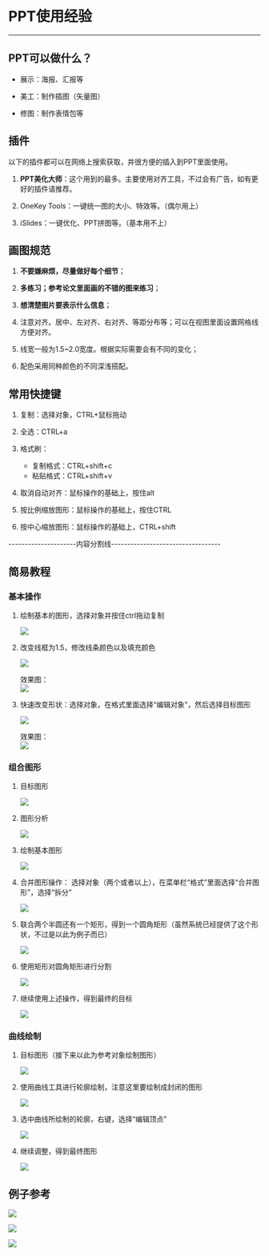 # PPT使用经验

---

## PPT可以做什么？

* 展示：海报、汇报等

* 美工：制作插图（矢量图）

* 修图：制作表情包等

## 插件

以下的插件都可以在网络上搜索获取，并很方便的插入到PPT里面使用。

1. **PPT美化大师**：这个用到的最多。主要使用对齐工具，不过会有广告，如有更好的插件请推荐。

2. OneKey Tools：一键统一图的大小、特效等。（偶尔用上）

3. iSlides：一键优化、PPT拼图等。（基本用不上）

## 画图规范

1. **不要嫌麻烦，尽量做好每个细节**；

2. **多练习；参考论文里面画的不错的图来练习**；

3. **想清楚图片要表示什么信息**；

4. 注意对齐。居中、左对齐、右对齐、等距分布等；可以在视图里面设置网格线方便对齐。

5. 线宽一般为1.5~2.0宽度。根据实际需要会有不同的变化；

6. 配色采用同种颜色的不同深浅搭配。

## 常用快捷键

1. 复制：选择对象，CTRL+鼠标拖动

2. 全选：CTRL+a

3. 格式刷：

   * 复制格式：CTRL+shift+c
   * 粘贴格式：CTRL+shift+v

4. 取消自动对齐：鼠标操作的基础上，按住alt

5. 按比例缩放图形：鼠标操作的基础上，按住CTRL

6. 按中心缩放图形：鼠标操作的基础上，CTRL+shift

---------------------内容分割线----------------------------------

## 简易教程

### 基本操作

1. 绘制基本的图形，选择对象并按住ctrl拖动复制

   ![](./fig/ppt_tutorials/01.png)

2. 改变线框为1.5，修改线条颜色以及填充颜色

   ![](./fig/ppt_tutorials/02.png)

   效果图：  
    ![](./fig/ppt_tutorials/03.png)

3. 快速改变形状：选择对象，在格式里面选择“编辑对象”，然后选择目标图形

   ![](./fig/ppt_tutorials/04.png)

   效果图：  
    ![](./fig/ppt_tutorials/05.png)

### 组合图形

1. 目标图形

   ![](./fig/ppt_tutorials/06.png)

2. 图形分析

   ![](./fig/ppt_tutorials/07.png)

3. 绘制基本图形

   ![](./fig/ppt_tutorials/08.png)

4. 合并图形操作： 选择对象（两个或者以上），在菜单栏“格式”里面选择“合并图形”，选择“拆分”

   ![](./fig/ppt_tutorials/09.png)

5. 联合两个半圆还有一个矩形，得到一个圆角矩形（虽然系统已经提供了这个形状，不过是以此为例子而已）

   ![](./fig/ppt_tutorials/10.png)

6. 使用矩形对圆角矩形进行分割

   ![](./fig/ppt_tutorials/11.png)

7. 继续使用上述操作，得到最终的目标

   ![](./fig/ppt_tutorials/06.png)

### 曲线绘制

1. 目标图形（接下来以此为参考对象绘制图形）

   ![](./fig/ppt_tutorials/12.png)

2. 使用曲线工具进行轮廓绘制，注意这里要绘制成封闭的图形

   ![](./fig/ppt_tutorials/13.png)

3. 选中曲线所绘制的轮廓，右键，选择“编辑顶点”

   ![](./fig/ppt_tutorials/14.png)

4. 继续调整，得到最终图形

   ![](./fig/ppt_tutorials/15.png)

## 例子参考

   ![](./fig/ppt_tutorials/16.png)

   ![](./fig/ppt_tutorials/17.png)

   ![](./fig/ppt_tutorials/18.png)




